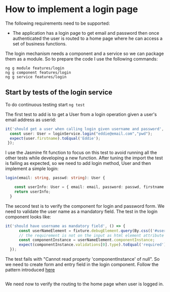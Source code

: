 # How to implement a login page

The following requirements need to be supported:

* The application has a login page to get email and password then once authenticated the user is routed to a home page where he can access a set of business functions.

The login mechanism needs a component and a service so we can package them as a module. So to prepare the code I use the following commands:

```shell
ng g module features/login
ng g component features/login
ng g service features/login
```


## Start by tests of the login service

To do continuous testing start `ng test`

The first test to add is to get a User from a login operation given a user's email address as userid:

```Typescript
it('should get a user when calling login given username and password', () => {
  const user: User = loginService.login("eddie@email.com","pwd");
  expect(user.firstname).toEqual('Eddie');
 });
```

I use the Jasmine fit function to focus on this test to avoid running all the other tests while developing a new function. After tuning the import the test is failing as expected, so we need to add login method, User and then implement a simple login:

```Typescript
login(email: string, passwd: string): User {

    const userInfo: User = { email: email, password: passwd, firstname: 'test', access_token: 'testToken' };
    return userInfo;
  }
```

The second test is to verify the component for login and password form. We need to validate the user name as a mandatory field. The test in the login component looks like:

```Typescript
it('should have username as mandatory field', () => {
      const userNameElement = fixture.debugElement.query(By.css(('#usernameInput')));
      // the requirement is not on the input as html element attribute but in validation rule
      const componentInstance = userNameElement.componentInstance;
      expect(componentInstance.validations[0].type).toEqual('required');
  });
```

The test fails with "Cannot read property 'componentInstance' of null". So we need to create form and entry field in the login component. Follow the pattern introduced [here](https://angular.io/start/forms)

```html

```



We need now to verify the routing to the home page when user is logged in.

## 